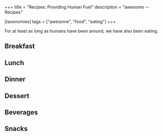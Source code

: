 +++
title = "Recipes: Providing Human Fuel"
description = "awesome -- Recipes"

[taxonomies]
tags = ["awesome", "food", "eating"]
+++

For at least as long as humans have been around, we have also been eating.

<!-- more -->

## Breakfast

## Lunch

## Dinner

## Dessert

## Beverages

## Snacks
